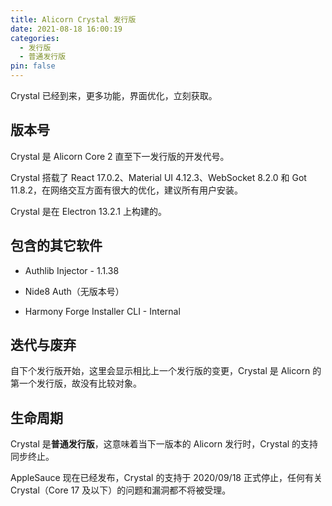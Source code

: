 ```yaml
---
title: Alicorn Crystal 发行版
date: 2021-08-18 16:00:19
categories:
  - 发行版
  - 普通发行版
pin: false
---
```


Crystal 已经到来，更多功能，界面优化，立刻获取。

<!-- more -->

## 版本号

Crystal 是 Alicorn Core 2 直至下一发行版的开发代号。

Crystal 搭载了 React 17.0.2、Material UI 4.12.3、WebSocket 8.2.0 和 Got 11.8.2，在网络交互方面有很大的优化，建议所有用户安装。

Crystal 是在 Electron 13.2.1 上构建的。

## 包含的其它软件

- Authlib Injector - 1.1.38

- Nide8 Auth（无版本号）

- Harmony Forge Installer CLI - Internal

## 迭代与废弃

自下个发行版开始，这里会显示相比上一个发行版的变更，Crystal 是 Alicorn 的第一个发行版，故没有比较对象。

## 生命周期

Crystal 是**普通发行版**，这意味着当下一版本的 Alicorn 发行时，Crystal 的支持同步终止。

AppleSauce 现在已经发布，Crystal 的支持于 2020/09/18 正式停止，任何有关 Crystal（Core 17 及以下）的问题和漏洞都不将被受理。
